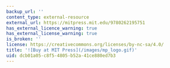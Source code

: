 ```yaml
---
backup_url: ''
content_type: external-resource
external_url: https://mitpress.mit.edu/9780262195751
has_external_licence_warning: true
has_external_license_warning: true
is_broken: ''
license: https://creativecommons.org/licenses/by-nc-sa/4.0/
title: '![Buy at MIT Press](/images/mp_logo.gif)'
uid: dcb01a05-c8f5-4805-b52a-41ce880ed7b3
---
```


